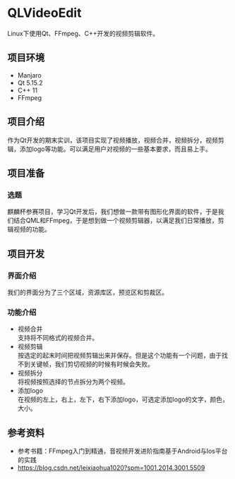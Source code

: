 # QLVideoEdit
Linux下使用Qt、FFmpeg、C++开发的视频剪辑软件。
## 项目环境
* Manjaro
* Qt 5.15.2
* C++ 11
* FFmpeg
## 项目介绍
作为Qt开发的期末实训，该项目实现了视频播放，视频合并，视频拆分，视频剪辑，添加logo等功能。可以满足用户对视频的一些基本要求，而且易上手。
## 项目准备
### 选题
麒麟杯参赛项目，学习Qt开发后，我们想做一款带有图形化界面的软件，于是我们结合QML和FFmpeg，于是想到做一个视频剪辑器，以满足我们日常播放，剪辑视频的功能。
## 项目开发
### 界面介绍
我们的界面分为了三个区域，资源库区，预览区和剪裁区。
### 功能介绍
* 视频合并
</br>支持将不同格式的视频合并。
* 视频剪辑
</br>按选定的起末时间把视频剪辑出来并保存。但是这个功能有一个问题，由于找不到关键帧，我们剪切视频的时候有时候会失败。
* 视频拆分
</br>将视频按照选择的节点拆分为两个视频。
* 添加logo
</br>在视频的左上，右上，左下，右下添加logo，可选定添加logo的文字，颜色，大小。

## 参考资料
* 参考书籍：FFmpeg入门到精通，音视频开发进阶指南基于Android与Ios平台的实践
* https://blog.csdn.net/leixiaohua1020?spm=1001.2014.3001.5509
